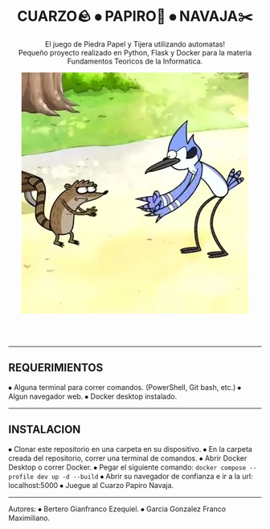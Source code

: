 <h1 align="center">CUARZO🪨 ⦁ PAPIRO📄 ⦁ NAVAJA✂️</h1>
<p align="center">
  El juego de Piedra Papel y Tijera utilizando automatas!<br>
  Pequeño proyecto realizado en Python, Flask y Docker para la materia Fundamentos Teoricos de la Informatica.
</p> 

<p align="center">
  <img src="static/showmas.webp" alt="Cuarzo Papiro Navaja">
</p>
<br><br>

---

## REQUERIMIENTOS
⦁ Alguna terminal para correr comandos. (PowerShell, Git bash, etc.)
⦁ Algun navegador web.
⦁ Docker desktop instalado.

---

## INSTALACION
⦁ Clonar este repositorio en una carpeta en su dispositivo.
⦁ En la carpeta creada del repositorio, correr una terminal de comandos.
⦁ Abrir Docker Desktop o correr Docker.
⦁ Pegar el siguiente comando: `docker compose --profile dev up -d --build`
⦁ Abrir su navegador de confianza e ir a la url: localhost:5000
⦁ Juegue al Cuarzo Papiro Navaja.

---

Autores:
⦁ Bertero Gianfranco Ezequiel.
⦁ Garcia Gonzalez Franco Maximiliano.
